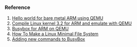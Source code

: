 ### Reference
1. [Hello world for bare metal ARM using QEMU][1]
2. [Compile Linux kernel 3.2 for ARM and emulate with QEMU][2]
3. [Busybox for ARM on QEMU][3]
4. [How To Make a Linux Minimal File System][4]
5. [Adding new commands to BusyBox][5]

[1]: https://balau82.wordpress.com/2010/02/28/hello-world-for-bare-metal-arm-using-qemu/
[2]: https://balau82.wordpress.com/2012/03/31/compile-linux-kernel-3-2-for-arm-and-emulate-with-qemu/
[3]: https://balau82.wordpress.com/2010/03/27/busybox-for-arm-on-qemu/
[4]: https://how-to-build-for-arm.wikispaces.com/minimalfs
[5]: http://www.ibm.com/developerworks/library/l-busybox/
